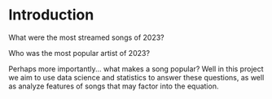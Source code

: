 # Introduction
What were the most streamed songs of 2023?

Who was the most popular artist of 2023?

Perhaps more importantly... what makes a song popular? Well in this project we aim to use data science and statistics to answer these questions, as well as analyze features of songs that may factor into the equation.
